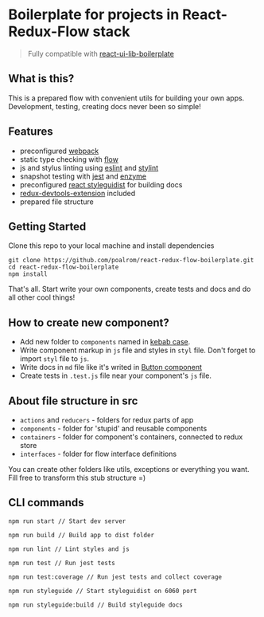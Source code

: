 # Boilerplate for projects in React-Redux-Flow stack

> Fully compatible with [react-ui-lib-boilerplate](https://github.com/poalrom/react-ui-lib-boilerplate)

## What is this?

This is a prepared flow with convenient utils for building your own apps.
Development, testing, creating docs never been so simple!

## Features

- preconfigured [webpack](https://webpack.js.org/)
- static type checking with [flow](https://flow.org/)
- js and stylus linting using [eslint](https://eslint.org/) and [stylint](https://www.npmjs.com/package/stylint)
- snapshot testing with [jest](https://facebook.github.io/jest/) and [enzyme](http://airbnb.io/enzyme/)
- preconfigured [react styleguidist](https://react-styleguidist.js.org) for building docs
- [redux-devtools-extension](http://extension.remotedev.io/) included
- prepared file structure

## Getting Started

Clone this repo to your local machine and install dependencies
```
git clone https://github.com/poalrom/react-redux-flow-boilerplate.git
cd react-redux-flow-boilerplate
npm install
```
That's all. Start write your own components, create tests and docs and do all other cool things!

## How to create new component?

- Add new folder to `components` named in [kebab case](http://wiki.c2.com/?KebabCase).
- Write component markup in `js` file and styles in `styl` file.
Don't forget to import `styl` file to `js`.
- Write docs in `md` file like it's writed in [Button component](https://github.com/poalrom/react-ui-lib-boilerplate/blob/master/src/components/button/Button.md)
- Create tests in `.test.js` file near your component's `js` file.

## About file structure in src

- `actions` and `reducers` - folders for redux parts of app
- `components` - folder for 'stupid' and reusable components
- `containers` - folder for component's containers, connected to redux store
- `interfaces` - folder for flow interface definitions

You can create other folders like utils, exceptions or everything you want. Fill free to transform this stub structure =)

## CLI commands

```
npm run start // Start dev server

npm run build // Build app to dist folder

npm run lint // Lint styles and js

npm run test // Run jest tests

npm run test:coverage // Run jest tests and collect coverage

npm run styleguide // Start styleguidist on 6060 port

npm run styleguide:build // Build styleguide docs
```
